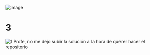 ![image](https://github.com/AxAmaro09/3/assets/148808039/8c37ef61-eeeb-4c8c-a2d2-8b4b7ce7a97f)
# 3
![1](https://github.com/AxAmaro09/3/assets/148808039/8fceb585-83c9-4ee8-8ab8-801c4ce719ff)
Profe, no me dejo subir la solución a la hora de querer hacer el repositorio
